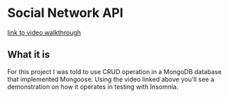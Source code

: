 # Social Network API

[link to video walkthrough](https://vimeo.com/690362510/bbb8a052f3)

## What it is

For this project I was told to use CRUD operation in a MongoDB database that implemented Mongoose. 
Using the video linked above you'll see a demonstration on how it operates in testing with Insomnia.
